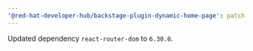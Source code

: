 ```yaml
---
'@red-hat-developer-hub/backstage-plugin-dynamic-home-page': patch
---
```


Updated dependency `react-router-dom` to `6.30.0`.
